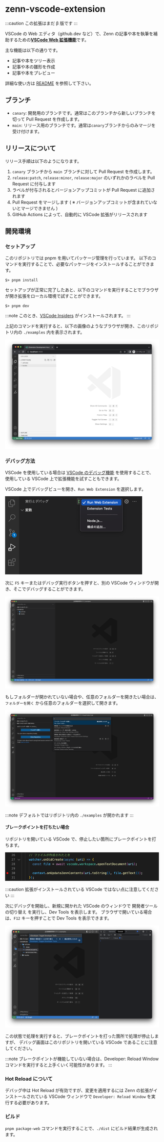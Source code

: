 # zenn-vscode-extension

:::caution
この拡張はまだ β 版です
:::

VSCode の Web エディタ（github.dev など）で、Zenn の記事や本を執筆を補助するための[**VSCode Web 拡張機能**](https://code.visualstudio.com/api/extension-guides/web-extensions)です。

主な機能は以下の通りです。

- 記事や本をツリー表示
- 記事や本の雛形を作成
- 記事や本をプレビュー

詳細な使い方は [README](https://github.com/zenn-dev/zenn-vscode-extension#readme) を参照して下さい。

## ブランチ

- `canary`: 開発用のブランチです。通常はこのブランチから新しいブランチを切って Pull Request を作成します。
- `main`: リリース用のブランチです。通常は`canary`ブランチからのみマージを受け付けます。

## リリースについて

リリース手順は以下のようになります。

1. `canary` ブランチから `main` ブランチに対して Pull Request を作成します。
2. `release:patch`, `release:minor`, `release:major` のいずれかのラベルを Pull Request に付与します
3. ラベルが付与されるとバージョンアップコミットが Pull Request に追加されます
4. Pull Request をマージします ( ※ バージョンアップコミットが含まれていないとマージできません )
5. GitHub Actions によって、自動的に VSCode 拡張がリリースされます


## 開発環境
### セットアップ

このリポジトリでは pnpm を用いてパッケージ管理を行っています。
以下のコマンドを実行することで、必要なパッケージをインストールすることができます。

```shell
$> pnpm install
```

セットアップが正常に完了したあと、以下のコマンドを実行することでブラウザが開き拡張をローカル環境で試すことができます。

```shell
$> pnpm dev
```

:::note
このとき、[VSCode Insiders](https://code.visualstudio.com/insiders/) がインストールされます。
:::

上記のコマンドを実行すると、以下の画像のようなブラウザが開き、このリポジトリ内の `./examples` 内を表示されます。

![](./img/vscode-extension/yarn-dev-preview.png)

### デバッグ方法

VSCode を使用している場合は [VSCode のデバッグ機能](https://code.visualstudio.com/docs/editor/debugging) を使用することで、
使用している VSCode 上で拡張機能を試すこともできます。

VSCode 上でデバッグビューを開き、`Run Web Extension` を選択します。

![](./img/vscode-extension/debug-start.png)

次に `F5` キーまたはデバッグ実行ボタンを押すと、別の VSCode ウィンドウが開き、そこでデバッグすることができます。

![](./img/vscode-extension/debugging-window.png)

もしフォルダーが開かれていない場合や、任意のフォルダーを開きたい場合は、`フォルダーを開く` から任意のフォルダーを選択して開きます。

![](./img/vscode-extension/open-folder.png)

:::note
デフォルトではリポジトリ内の `./examples` が開かれます
:::

#### ブレークポイントを打ちたい場合

リポジトリを開いている VSCode で、停止したい箇所にブレークポイントを打ちます。

![](./img/vscode-extension/breakpoint.png)

:::caution
拡張がインストールされている VSCode ではない点に注意してください
:::

次にデバッグを開始し、新規に開かれた VSCode のウィンドウで 開発者ツールの切り替え を実行し、Dev Tools を表示します。
ブラウザで開いている場合は、`F12` キーを押すことで Dev Tools を表示できます。

![](./img/vscode-extension/open-dev-tools.png)

この状態で処理を実行すると、ブレークポイントを打った箇所で処理が停止しますが、
デバッグ画面はこのリポジトリを開いている VSCode であることに注意してください。

:::note
ブレークポイントが機能していない場合は、Developer: Reload Window コマンドを実行すると上手くいく可能性があります。
:::

### Hot Reload について

デバッグ中は Hot Reload が有効ですが、変更を適用するには Zenn の拡張がインストールされている VSCode ウィンドウで `Developer: Reload Window` を実行する必要があります。


### ビルド

`pnpm package-web` コマンドを実行することで、`./dist` にビルド結果が生成されます。
